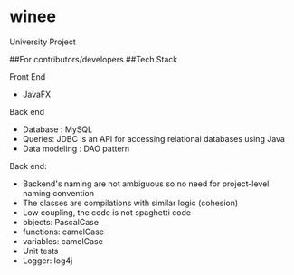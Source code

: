 # winee
University Project

##For contributors/developers ##Tech Stack

Front End
* JavaFX

Back end
* Database : MySQL
* Queries: JDBC is an API for accessing relational databases using Java
* Data modeling : DAO pattern

Back end:
* Backend's naming are not ambiguous so no need for project-level naming convention
* The classes are compilations with similar logic (cohesion)
* Low coupling, the code is not spaghetti code
* objects: PascalCase
* functions: camelCase
* variables: camelCase
* Unit tests
* Logger: log4j
